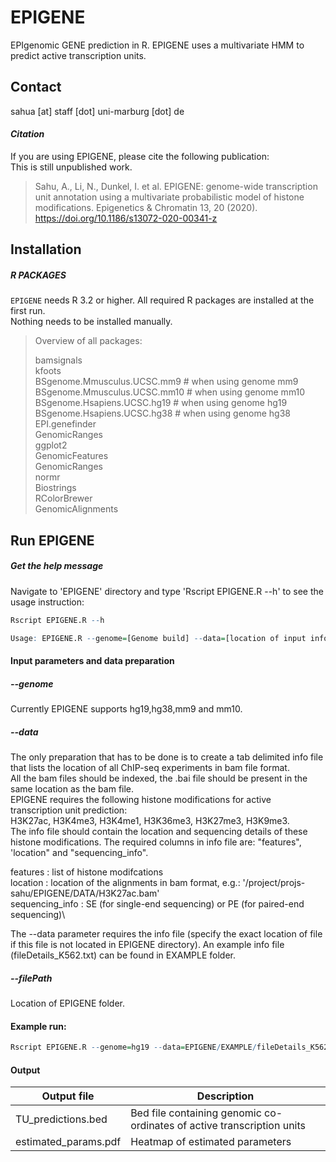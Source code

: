 # EPIGENE
EPIgenomic GENE prediction in R.
EPIGENE uses a multivariate HMM to predict active transcription units.

## Contact
sahua [at] staff [dot] uni-marburg [dot] de

#### *Citation*

If you are using EPIGENE, please cite the following publication:\
This is still unpublished work.

> Sahu, A., Li, N., Dunkel, I. et al. EPIGENE: genome-wide transcription unit annotation using a multivariate probabilistic model of histone modifications. Epigenetics & Chromatin 13, 20 (2020). https://doi.org/10.1186/s13072-020-00341-z

## Installation
##### R PACKAGES

`EPIGENE` needs R 3.2 or higher. All required R packages are installed at the first run.\
Nothing needs to be installed manually.

> Overview of all packages:
> 
> bamsignals\
> kfoots\
> BSgenome.Mmusculus.UCSC.mm9 # when using genome mm9\
> BSgenome.Mmusculus.UCSC.mm10 # when using genome mm10\
> BSgenome.Hsapiens.UCSC.hg19 # when using genome hg19\
> BSgenome.Hsapiens.UCSC.hg38 # when using genome hg38\
> EPI.genefinder\
> GenomicRanges\
> ggplot2\
> GenomicFeatures\
> GenomicRanges\
> normr\
> Biostrings\
> RColorBrewer\
> GenomicAlignments

## Run EPIGENE

##### Get the help message

Navigate to 'EPIGENE' directory and type 'Rscript EPIGENE.R --h' to see the usage instruction:

```R
Rscript EPIGENE.R --h

Usage: EPIGENE.R --genome=[Genome build] --data=[location of input information in tab seperated text format] --filePath=[location of EPIGENE directory] --cores=[number of cores] --h [help]
```

#### Input parameters and data preparation

##### --genome

Currently EPIGENE supports hg19,hg38,mm9 and mm10.

##### --data

The only preparation that has to be done is to create a tab delimited info file that lists
the location of all ChIP-seq experiments in bam file format.\
All the bam files should be indexed, the .bai file should be present in the same location as the bam file.\
EPIGENE requires the following histone modifications for active transcription unit prediction:\
H3K27ac, H3K4me3, H3K4me1, H3K36me3, H3K27me3, H3K9me3.\
The info file should contain the location and sequencing details of these histone modifications. The required columns in info file are: "features", 'location" and "sequencing_info".

features        : list of histone modifcations\
location        : location of the alignments in bam format, e.g.: '/project/projs-sahu/EPIGENE/DATA/H3K27ac.bam'\
sequencing_info : SE (for single-end sequencing) or PE (for paired-end sequencing)\

The  --data parameter requires the info file (specify the exact location of file if this file is not located in EPIGENE directory). An example info file (fileDetails_K562.txt) can be found in EXAMPLE folder.

##### --filePath

Location of EPIGENE folder.

#### Example run:
```R
Rscript EPIGENE.R --genome=hg19 --data=EPIGENE/EXAMPLE/fileDetails_K562.txt --filePath=/project/projs-sahu/EPIGENE --cores=10
```

#### Output
| Output file  | Description |
| ------------- | ------------- |
| TU_predictions.bed  | Bed file containing genomic co-ordinates of active transcription units  |
| estimated_params.pdf   | Heatmap of estimated parameters  |

